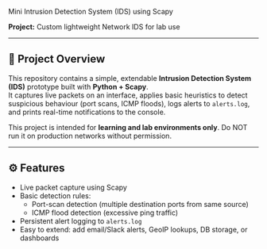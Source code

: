  Mini Intrusion Detection System (IDS) using Scapy

**Project:** Custom lightweight Network IDS for lab use  

---

## 🚀 Project Overview

This repository contains a simple, extendable **Intrusion Detection System (IDS)** prototype built with **Python + Scapy**.  
It captures live packets on an interface, applies basic heuristics to detect suspicious behaviour (port scans, ICMP floods), logs alerts to `alerts.log`, and prints real-time notifications to the console.

This project is intended for **learning and lab environments only**. Do NOT run it on production networks without permission.

---

## ⚙️ Features

- Live packet capture using Scapy
- Basic detection rules:
  - Port-scan detection (multiple destination ports from same source)
  - ICMP flood detection (excessive ping traffic)
- Persistent alert logging to `alerts.log`
- Easy to extend: add email/Slack alerts, GeoIP lookups, DB storage, or dashboards
